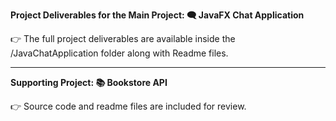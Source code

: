 **Project Deliverables for the Main Project: 🗨️ JavaFX Chat Application**

👉 The full project deliverables  are available inside the /JavaChatApplication folder along with Readme files.

***

**Supporting Project: 📚 Bookstore API**

👉 Source code and readme files are included for review.
